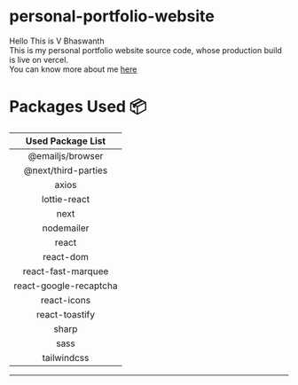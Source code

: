 # personal-portfolio-website

Hello This is V Bhaswanth <br>
This is my personal portfolio website source code, whose production build is live on vercel.<br>
You can know more about me [here](https://personal-portfolio-website-iota-gules.vercel.app/) 


# Packages Used :package:

|   Used Package List    |
| :--------------------: |
|    @emailjs/browser    |
|  @next/third-parties   |
|         axios          |
|      lottie-react      |
|          next          |
|       nodemailer       |
|         react          |
|       react-dom        |
|   react-fast-marquee   |
| react-google-recaptcha |
|      react-icons       |
|     react-toastify     |
|         sharp          |
|          sass          |
|      tailwindcss       |

---


